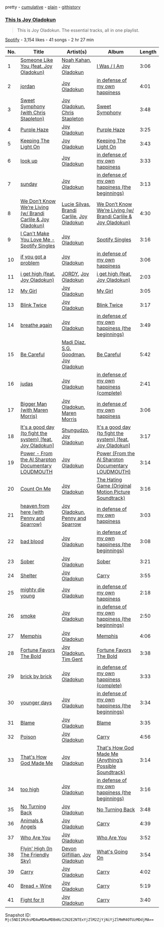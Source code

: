 pretty - [cumulative](/playlists/cumulative/37i9dQZF1DZ06evO4pbj8d.md) - [plain](/playlists/plain/37i9dQZF1DZ06evO4pbj8d) - [githistory](https://github.githistory.xyz/mackorone/spotify-playlist-archive/blob/main/playlists/plain/37i9dQZF1DZ06evO4pbj8d)

### [This Is Joy Oladokun](https://open.spotify.com/playlist/37i9dQZF1DZ06evO4pbj8d)

> This is Joy Oladokun\. The essential tracks, all in one playlist.

[Spotify](https://open.spotify.com/user/spotify) - 3,154 likes - 41 songs - 2 hr 27 min

| No. | Title | Artist(s) | Album | Length |
|---|---|---|---|---|
| 1 | [Someone Like You \(feat\. Joy Oladokun\)](https://open.spotify.com/track/0hiHNxqKGf3GZgVTIOAiiK) | [Noah Kahan](https://open.spotify.com/artist/2RQXRUsr4IW1f3mKyKsy4B), [Joy Oladokun](https://open.spotify.com/artist/7rrTqtOUOwva4sgTx9C9F9) | [I Was / I Am](https://open.spotify.com/album/0b693AisoJYg4Ilj10LkYG) | 3:06 |
| 2 | [jordan](https://open.spotify.com/track/2BGyfq5k9xGO9019bUsYFk) | [Joy Oladokun](https://open.spotify.com/artist/7rrTqtOUOwva4sgTx9C9F9) | [in defense of my own happiness](https://open.spotify.com/album/3dzxXQLyHYrhKYWcKrnFAZ) | 4:01 |
| 3 | [Sweet Symphony \(with Chris Stapleton\)](https://open.spotify.com/track/78HpdJlNoppURkMmE0dogS) | [Joy Oladokun](https://open.spotify.com/artist/7rrTqtOUOwva4sgTx9C9F9), [Chris Stapleton](https://open.spotify.com/artist/4YLtscXsxbVgi031ovDDdh) | [Sweet Symphony](https://open.spotify.com/album/2FuEelEorhSFMkmvhI8iq7) | 3:48 |
| 4 | [Purple Haze](https://open.spotify.com/track/1ZygZX3pyRyGxANo6WrSV0) | [Joy Oladokun](https://open.spotify.com/artist/7rrTqtOUOwva4sgTx9C9F9) | [Purple Haze](https://open.spotify.com/album/6bGTNWW6F8AMqNhBrGjJgm) | 3:25 |
| 5 | [Keeping The Light On](https://open.spotify.com/track/1Uacdg0eFpE2bpjS90feZQ) | [Joy Oladokun](https://open.spotify.com/artist/7rrTqtOUOwva4sgTx9C9F9) | [Keeping The Light On](https://open.spotify.com/album/6frFUCnLfPHN5cuGuONc04) | 3:43 |
| 6 | [look up](https://open.spotify.com/track/0oEji7lz6paMOdk97XEK4Z) | [Joy Oladokun](https://open.spotify.com/artist/7rrTqtOUOwva4sgTx9C9F9) | [in defense of my own happiness](https://open.spotify.com/album/3dzxXQLyHYrhKYWcKrnFAZ) | 3:33 |
| 7 | [sunday](https://open.spotify.com/track/5zYiD0qYctWMiLHGAiEcd3) | [Joy Oladokun](https://open.spotify.com/artist/7rrTqtOUOwva4sgTx9C9F9) | [in defense of my own happiness \(the beginnings\)](https://open.spotify.com/album/376qFRUbcROL5XR8jdFzg4) | 3:13 |
| 8 | [We Don’t Know We’re Living \(w/ Brandi Carlile & Joy Oladokun\)](https://open.spotify.com/track/67whVnjuQPRV27BE4lbqwI) | [Lucie Silvas](https://open.spotify.com/artist/57HiMjhnxdJflQodRyC5Ju), [Brandi Carlile](https://open.spotify.com/artist/2sG4zTOLvjKG1PSoOyf5Ej), [Joy Oladokun](https://open.spotify.com/artist/7rrTqtOUOwva4sgTx9C9F9) | [We Don’t Know We’re Living \(w/ Brandi Carlile & Joy Oladokun\)](https://open.spotify.com/album/1vJ4hlzBjTPtW54msCMGb9) | 4:30 |
| 9 | [I Can't Make You Love Me \- Spotify Singles](https://open.spotify.com/track/6AdxrIYy5CT1LLzLYAQOwy) | [Joy Oladokun](https://open.spotify.com/artist/7rrTqtOUOwva4sgTx9C9F9) | [Spotify Singles](https://open.spotify.com/album/4P4Melmltlh69qk94BPZDY) | 3:16 |
| 10 | [if you got a problem](https://open.spotify.com/track/1wk5QI8DKu2iwDGpMfUSss) | [Joy Oladokun](https://open.spotify.com/artist/7rrTqtOUOwva4sgTx9C9F9) | [in defense of my own happiness](https://open.spotify.com/album/3dzxXQLyHYrhKYWcKrnFAZ) | 3:06 |
| 11 | [i get high \(feat\. Joy Oladokun\)](https://open.spotify.com/track/1wq96gZHLUWNRwlevS99ru) | [JORDY](https://open.spotify.com/artist/0p9SPN0Vhv6aDRZCz4W13E), [Joy Oladokun](https://open.spotify.com/artist/7rrTqtOUOwva4sgTx9C9F9) | [i get high \(feat\. Joy Oladokun\)](https://open.spotify.com/album/0ajUz0nm6V1J4BLTX7h9Md) | 2:03 |
| 12 | [My Girl](https://open.spotify.com/track/25TrYuBFlgMIaaQDYZNJoa) | [Joy Oladokun](https://open.spotify.com/artist/7rrTqtOUOwva4sgTx9C9F9) | [My Girl](https://open.spotify.com/album/48rv1iGnI8ggoWnKNalXRR) | 3:05 |
| 13 | [Blink Twice](https://open.spotify.com/track/15mBjCfIMBnW92VxkswM2P) | [Joy Oladokun](https://open.spotify.com/artist/7rrTqtOUOwva4sgTx9C9F9) | [Blink Twice](https://open.spotify.com/album/0YXMnmlNlrJhL1nC8NXAoT) | 3:17 |
| 14 | [breathe again](https://open.spotify.com/track/2exUyljlhoH86MlcicuUXd) | [Joy Oladokun](https://open.spotify.com/artist/7rrTqtOUOwva4sgTx9C9F9) | [in defense of my own happiness \(the beginnings\)](https://open.spotify.com/album/376qFRUbcROL5XR8jdFzg4) | 3:49 |
| 15 | [Be Careful](https://open.spotify.com/track/6PoMRNbAahzOCWvRGePExt) | [Madi Diaz](https://open.spotify.com/artist/7E1o9IcnpiFQDlAUk2H7Az), [S.G\. Goodman](https://open.spotify.com/artist/7hzn6FoCsEaUNPnPn7TJWd), [Joy Oladokun](https://open.spotify.com/artist/7rrTqtOUOwva4sgTx9C9F9) | [Be Careful](https://open.spotify.com/album/6q36JBS51lMuxw7rsU9hwf) | 5:42 |
| 16 | [judas](https://open.spotify.com/track/03x5RegHjby0lwfcqQ2GjI) | [Joy Oladokun](https://open.spotify.com/artist/7rrTqtOUOwva4sgTx9C9F9) | [in defense of my own happiness \(complete\)](https://open.spotify.com/album/4FzapZZ2S0xvuB5yJLebUM) | 2:41 |
| 17 | [Bigger Man \(with Maren Morris\)](https://open.spotify.com/track/3Dd9ip26FejJl8qi6mJ7M8) | [Joy Oladokun](https://open.spotify.com/artist/7rrTqtOUOwva4sgTx9C9F9), [Maren Morris](https://open.spotify.com/artist/6WY7D3jk8zTrHtmkqqo5GI) | [in defense of my own happiness](https://open.spotify.com/album/3dzxXQLyHYrhKYWcKrnFAZ) | 3:06 |
| 18 | [It's a good day \(to fight the system\) \[feat\. Joy Oladokun\]](https://open.spotify.com/track/4xzCJ65pFTogCfav8IVqSw) | [Shungudzo](https://open.spotify.com/artist/1zC5fndU0aEvINmBra2M3T), [Joy Oladokun](https://open.spotify.com/artist/7rrTqtOUOwva4sgTx9C9F9) | [It's a good day \(to fight the system\) \[feat\. Joy Oladokun\]](https://open.spotify.com/album/2AU0XiCtjQEU55l846nraF) | 3:17 |
| 19 | [Power \- From the Al Sharpton Documentary LOUDMOUTH](https://open.spotify.com/track/7thDDJkwC3ubFYK7x1q7I3) | [Joy Oladokun](https://open.spotify.com/artist/7rrTqtOUOwva4sgTx9C9F9) | [Power \(From the Al Sharpton Documentary LOUDMOUTH\)](https://open.spotify.com/album/3NBUJAebIR6GVVQpyG6sK7) | 3:14 |
| 20 | [Count On Me](https://open.spotify.com/track/5VLhD6BQRgXAtKCqlS1hMJ) | [Joy Oladokun](https://open.spotify.com/artist/7rrTqtOUOwva4sgTx9C9F9) | [The Hating Game \(Original Motion Picture Soundtrack\)](https://open.spotify.com/album/46SxMCDnnCR3Qceso4Dga5) | 3:16 |
| 21 | [heaven from here \(with Penny and Sparrow\)](https://open.spotify.com/track/14zduMrtXG6iAyoozpQhDA) | [Joy Oladokun](https://open.spotify.com/artist/7rrTqtOUOwva4sgTx9C9F9), [Penny and Sparrow](https://open.spotify.com/artist/65o6y7GtoXzchyiJB3r9Ur) | [in defense of my own happiness](https://open.spotify.com/album/3dzxXQLyHYrhKYWcKrnFAZ) | 3:03 |
| 22 | [bad blood](https://open.spotify.com/track/4lizDGXpBCg6o9B90eA5pH) | [Joy Oladokun](https://open.spotify.com/artist/7rrTqtOUOwva4sgTx9C9F9) | [in defense of my own happiness \(the beginnings\)](https://open.spotify.com/album/376qFRUbcROL5XR8jdFzg4) | 3:08 |
| 23 | [Sober](https://open.spotify.com/track/0VTJh1k8GwxCOdSHpcDe9s) | [Joy Oladokun](https://open.spotify.com/artist/7rrTqtOUOwva4sgTx9C9F9) | [Sober](https://open.spotify.com/album/2LAq8CGSyEPEWDadcMmMRs) | 3:21 |
| 24 | [Shelter](https://open.spotify.com/track/3caJRuvtyzXyECb92ORGqF) | [Joy Oladokun](https://open.spotify.com/artist/7rrTqtOUOwva4sgTx9C9F9) | [Carry](https://open.spotify.com/album/0yUV7CmhrBa3a30vrzk3dt) | 3:55 |
| 25 | [mighty die young](https://open.spotify.com/track/7ansr2uebaL7XFbFlc45h2) | [Joy Oladokun](https://open.spotify.com/artist/7rrTqtOUOwva4sgTx9C9F9) | [in defense of my own happiness](https://open.spotify.com/album/3dzxXQLyHYrhKYWcKrnFAZ) | 2:18 |
| 26 | [smoke](https://open.spotify.com/track/282iiFgHe0vEhEWZOE5v73) | [Joy Oladokun](https://open.spotify.com/artist/7rrTqtOUOwva4sgTx9C9F9) | [in defense of my own happiness \(the beginnings\)](https://open.spotify.com/album/376qFRUbcROL5XR8jdFzg4) | 2:50 |
| 27 | [Memphis](https://open.spotify.com/track/1yeSznrghGszZVKvN5DZ2f) | [Joy Oladokun](https://open.spotify.com/artist/7rrTqtOUOwva4sgTx9C9F9) | [Memphis](https://open.spotify.com/album/3Q4xfrse6fqosRqjAzqF7s) | 4:06 |
| 28 | [Fortune Favors The Bold](https://open.spotify.com/track/3pfibYzsaexMHmLnmQ8iMH) | [Joy Oladokun](https://open.spotify.com/artist/7rrTqtOUOwva4sgTx9C9F9), [Tim Gent](https://open.spotify.com/artist/3zt7KD1sd6pwQ3PgWPZiln) | [Fortune Favors The Bold](https://open.spotify.com/album/6Z4nwjLYejRAzZo1HeyyPy) | 3:38 |
| 29 | [brick by brick](https://open.spotify.com/track/4JUSXwDFcncj0TbXByi0U7) | [Joy Oladokun](https://open.spotify.com/artist/7rrTqtOUOwva4sgTx9C9F9) | [in defense of my own happiness \(complete\)](https://open.spotify.com/album/7yemOBr0RNb26tsE0lKaDB) | 3:33 |
| 30 | [younger days](https://open.spotify.com/track/2agvjfJOq8U16b5IOjH1YC) | [Joy Oladokun](https://open.spotify.com/artist/7rrTqtOUOwva4sgTx9C9F9) | [in defense of my own happiness \(the beginnings\)](https://open.spotify.com/album/376qFRUbcROL5XR8jdFzg4) | 3:34 |
| 31 | [Blame](https://open.spotify.com/track/5PtVPNgUwUDeN0rWMJDmzp) | [Joy Oladokun](https://open.spotify.com/artist/7rrTqtOUOwva4sgTx9C9F9) | [Blame](https://open.spotify.com/album/6p8BW3TYnDRWENfV8PwoiV) | 3:35 |
| 32 | [Poison](https://open.spotify.com/track/1yCbpQOLC7pCOKUpnYfm4Q) | [Joy Oladokun](https://open.spotify.com/artist/7rrTqtOUOwva4sgTx9C9F9) | [Carry](https://open.spotify.com/album/0yUV7CmhrBa3a30vrzk3dt) | 4:56 |
| 33 | [That's How God Made Me](https://open.spotify.com/track/4OI2PKCDvjtlfwZ6BYrOO7) | [Joy Oladokun](https://open.spotify.com/artist/7rrTqtOUOwva4sgTx9C9F9) | [That's How God Made Me \(Anything’s Possible Soundtrack\)](https://open.spotify.com/album/5XBt12tohG1P2PLW2fcxP3) | 3:14 |
| 34 | [too high](https://open.spotify.com/track/6bk6LnJA5MsK9E5kWFxfSG) | [Joy Oladokun](https://open.spotify.com/artist/7rrTqtOUOwva4sgTx9C9F9) | [in defense of my own happiness \(the beginnings\)](https://open.spotify.com/album/376qFRUbcROL5XR8jdFzg4) | 3:16 |
| 35 | [No Turning Back](https://open.spotify.com/track/6XwtP51GmM6r09dVouba1W) | [Joy Oladokun](https://open.spotify.com/artist/7rrTqtOUOwva4sgTx9C9F9) | [No Turning Back](https://open.spotify.com/album/4QWBRmlZjIolh4WBq84jy0) | 3:48 |
| 36 | [Animals & Angels](https://open.spotify.com/track/0UIIvj8kMxJCxi831RpS4c) | [Joy Oladokun](https://open.spotify.com/artist/7rrTqtOUOwva4sgTx9C9F9) | [Carry](https://open.spotify.com/album/0yUV7CmhrBa3a30vrzk3dt) | 4:39 |
| 37 | [Who Are You](https://open.spotify.com/track/6hpR4wi9DNXQNSdp63RiiL) | [Joy Oladokun](https://open.spotify.com/artist/7rrTqtOUOwva4sgTx9C9F9) | [Who Are You](https://open.spotify.com/album/5daVnBVz3xKJCpNdGIbKxa) | 3:52 |
| 38 | [Flyin' High \(In The Friendly Sky\)](https://open.spotify.com/track/3K7eIFjBMP37ueJaApIJ1k) | [Devon Gilfillian](https://open.spotify.com/artist/5cbak2U6nZWXDYiG72E3lH), [Joy Oladokun](https://open.spotify.com/artist/7rrTqtOUOwva4sgTx9C9F9) | [What's Going On](https://open.spotify.com/album/0ZgGiET6nxLm3cQTaMS3gx) | 3:54 |
| 39 | [Carry](https://open.spotify.com/track/6drp4VbnWwVxfn5v5jzqp7) | [Joy Oladokun](https://open.spotify.com/artist/7rrTqtOUOwva4sgTx9C9F9) | [Carry](https://open.spotify.com/album/0yUV7CmhrBa3a30vrzk3dt) | 4:02 |
| 40 | [Bread + Wine](https://open.spotify.com/track/59dOoa6Zco8dpqZnEONvBO) | [Joy Oladokun](https://open.spotify.com/artist/7rrTqtOUOwva4sgTx9C9F9) | [Carry](https://open.spotify.com/album/0yUV7CmhrBa3a30vrzk3dt) | 5:19 |
| 41 | [Fight for It](https://open.spotify.com/track/6utNdBDGTw1DRUQLn20T7b) | [Joy Oladokun](https://open.spotify.com/artist/7rrTqtOUOwva4sgTx9C9F9) | [Carry](https://open.spotify.com/album/0yUV7CmhrBa3a30vrzk3dt) | 3:40 |

Snapshot ID: `Mjc5NDI1MzksMDAwMDAwMDBmNzI2N2E2NTExYjZlM2ZjYjNiYjZlMmM4OTUzMDdjMA==`
